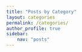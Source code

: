 ```yaml
---
title: "Posts by Category"
layout: categories
permalink: /categories/
author_profile: true
sidebar:
    nav: "posts"
---
```

